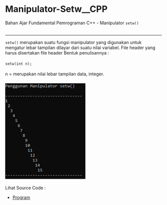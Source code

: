 # Manipulator-Setw__CPP
Bahan Ajar Fundamental Pemrograman C++ - Manipulator <code>setw()</code><br><br>

---

<code>setw()</code> merupakan suatu fungsi manipulator yang digunakan untuk mengatur lebar 
tampilan dilayar dari suatu nilai variabel. File header yang harus disertakan file header <code><iomanip></code>
Bentuk penulisannya :<br><br>
<code>setw(int n);</code><br><br>
n = merupakan nilai lebar tampilan data, integer.<br><br>
<img src="https://github.com/RizkyKhapidsyah/Manipulator-Setw__CPP/blob/master/Manipulator-Setw__CPP/Result/001.PNG"><br><br>
Lihat Source Code : <br>
- <a href="https://github.com/RizkyKhapidsyah/Manipulator-Setw__CPP/blob/master/Manipulator-Setw__CPP/Source.cpp">Program</a>
